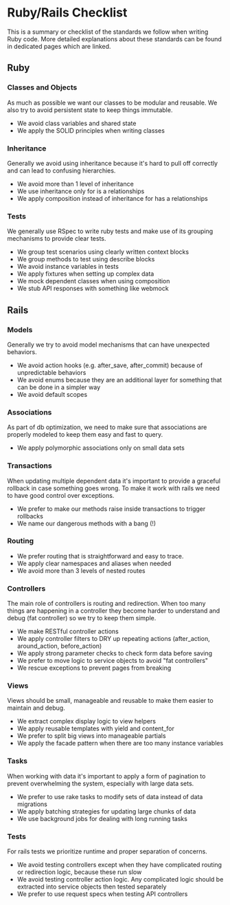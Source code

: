 # Ruby/Rails Checklist
This is a summary or checklist of the standards we follow when writing Ruby code. More detailed explanations about these standards can be found in dedicated pages which are linked.

## Ruby

### Classes and Objects
As much as possible we want our classes to be modular and reusable. We also try to avoid persistent state to keep things immutable.
- We avoid class variables and shared state
- We apply the SOLID principles when writing classes

### Inheritance
Generally we avoid using inheritance because it's hard to pull off correctly and can lead to confusing hierarchies.
- We avoid more than 1 level of inheritance
- We use inheritance only for is a relationships
- We apply composition instead of inheritance for has a relationships

### Tests
We generally use RSpec to write ruby tests and make use of its grouping mechanisms to provide clear tests.
- We group test scenarios using clearly written context blocks
- We group methods to test using describe blocks
- We avoid instance variables in tests
- We apply fixtures when setting up complex data
- We mock dependent classes when using composition
- We stub API responses with something like webmock

## Rails

### Models
Generally we try to avoid model mechanisms that can have unexpected behaviors.
- We avoid action hooks (e.g. after_save, after_commit) because of unpredictable behaviors
- We avoid enums because they are an additional layer for something that can be done in a simpler way
- We avoid default scopes

### Associations
As part of db optimization, we need to make sure that associations are properly modeled to keep them easy and fast to query.
- We apply polymorphic associations only on small data sets

### Transactions
When updating multiple dependent data it's important to provide a graceful rollback in case something goes wrong. To make it work with rails we need to have good control over exceptions.
- We prefer to make our methods raise inside transactions to trigger rollbacks
- We name our dangerous methods with a bang (!)

### Routing
- We prefer routing that is straightforward and easy to trace.
- We apply clear namespaces and aliases when needed
- We avoid more than 3 levels of nested routes

### Controllers
The main role of controllers is routing and redirection. When too many things are happening in a controller they become harder to understand and debug (fat controller) so we try to keep them simple.
- We make RESTful controller actions
- We apply controller filters to DRY up repeating actions (after_action, around_action, before_action)
- We apply strong parameter checks to check form data before saving
- We prefer to move logic to service objects to avoid "fat controllers"
- We rescue exceptions to prevent pages from breaking

### Views
Views should be small, manageable and reusable to make them easier to maintain and debug.
- We extract complex display logic to view helpers
- We apply reusable templates with yield and content_for
- We prefer to split big views into manageable partials
- We apply the facade pattern when there are too many instance variables

### Tasks
When working with data it's important to apply a form of pagination to prevent overwhelming the system, especially with large data sets.
- We prefer to use rake tasks to modify sets of data instead of data migrations
- We apply batching strategies for updating large chunks of data
- We use background jobs for dealing with long running tasks

### Tests
For rails tests we prioritize runtime and proper separation of concerns.
- We avoid testing controllers except when they have complicated routing or redirection logic, because these run slow
- We avoid testing controller action logic. Any complicated logic should be extracted into service objects then tested separately
- We prefer to use request specs when testing API controllers

